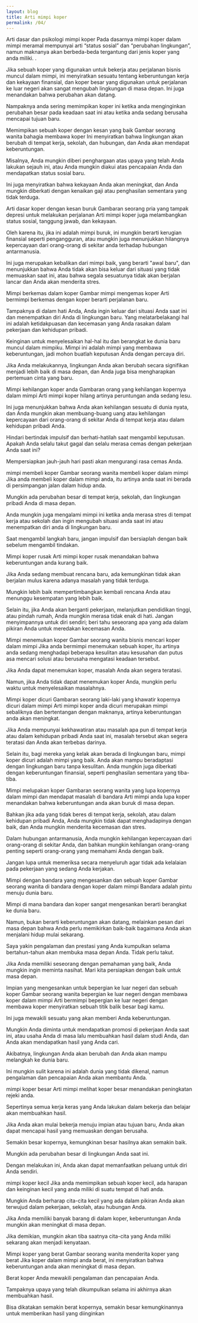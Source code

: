 ```yaml
---
layout: blog
title: Arti mimpi koper
permalink: /04/
---
```

Arti dasar dan psikologi mimpi koper
Pada dasarnya mimpi koper dalam mimpi meramal mempunyai arti “status sosial” dan “perubahan lingkungan”, namun maknanya akan berbeda-beda tergantung dari jenis koper yang anda miliki. .

Jika sebuah koper yang digunakan untuk bekerja atau perjalanan bisnis muncul dalam mimpi, ini menyiratkan sesuatu tentang keberuntungan kerja dan kekayaan finansial, dan koper besar yang digunakan untuk perjalanan ke luar negeri akan sangat mengubah lingkungan di masa depan. Ini juga menandakan bahwa perubahan akan datang.

Nampaknya anda sering memimpikan koper ini ketika anda menginginkan perubahan besar pada keadaan saat ini atau ketika anda sedang berusaha mencapai tujuan baru.

Memimpikan sebuah koper dengan kesan yang baik
Gambar seorang wanita bahagia membawa koper
Ini menyiratkan bahwa lingkungan akan berubah di tempat kerja, sekolah, dan hubungan, dan Anda akan mendapat keberuntungan.

Misalnya, Anda mungkin diberi penghargaan atas upaya yang telah Anda lakukan sejauh ini, atau Anda mungkin diakui atas pencapaian Anda dan mendapatkan status sosial baru.

Ini juga menyiratkan bahwa kekayaan Anda akan meningkat, dan Anda mungkin diberkati dengan kenaikan gaji atau penghasilan sementara yang tidak terduga.

Arti dasar koper dengan kesan buruk
Gambaran seorang pria yang tampak depresi untuk melakukan perjalanan
Arti mimpi koper juga melambangkan status sosial, tanggung jawab, dan kekayaan.

Oleh karena itu, jika ini adalah mimpi buruk, ini mungkin berarti kerugian finansial seperti pengangguran, atau mungkin juga menunjukkan hilangnya kepercayaan dari orang-orang di sekitar anda terhadap hubungan antarmanusia.

Ini juga merupakan kebalikan dari mimpi baik, yang berarti "awal baru", dan menunjukkan bahwa Anda tidak akan bisa keluar dari situasi yang tidak memuaskan saat ini, atau bahwa segala sesuatunya tidak akan berjalan lancar dan Anda akan menderita stres.

Mimpi berkemas dalam koper
Gambar mimpi mengemas koper
Arti bermimpi berkemas dengan koper berarti perjalanan baru.

Tampaknya di dalam hati Anda, Anda ingin keluar dari situasi Anda saat ini dan menempatkan diri Anda di lingkungan baru. Yang melatarbelakangi hal ini adalah ketidakpuasan dan kecemasan yang Anda rasakan dalam pekerjaan dan kehidupan pribadi.

Keinginan untuk menyelesaikan hal-hal itu dan berangkat ke dunia baru muncul dalam mimpiku. Mimpi ini adalah mimpi yang membawa keberuntungan, jadi mohon buatlah keputusan Anda dengan percaya diri.

Jika Anda melakukannya, lingkungan Anda akan berubah secara signifikan menjadi lebih baik di masa depan, dan Anda juga bisa mengharapkan pertemuan cinta yang baru.

Mimpi kehilangan koper anda
Gambaran orang yang kehilangan kopernya dalam mimpi
Arti mimpi koper hilang artinya peruntungan anda sedang lesu.

Ini juga menunjukkan bahwa Anda akan kehilangan sesuatu di dunia nyata, dan Anda mungkin akan membuang-buang uang atau kehilangan kepercayaan dari orang-orang di sekitar Anda di tempat kerja atau dalam kehidupan pribadi Anda.

Hindari bertindak impulsif dan berhati-hatilah saat mengambil keputusan. Apakah Anda selalu takut gagal dan selalu merasa cemas dengan pekerjaan Anda saat ini?

Mempersiapkan jauh-jauh hari pasti akan mengurangi rasa cemas Anda.

mimpi membeli koper
Gambar seorang wanita membeli koper dalam mimpi
Jika anda membeli koper dalam mimpi anda, itu artinya anda saat ini berada di persimpangan jalan dalam hidup anda.

Mungkin ada perubahan besar di tempat kerja, sekolah, dan lingkungan pribadi Anda di masa depan.

Anda mungkin juga mengalami mimpi ini ketika anda merasa stres di tempat kerja atau sekolah dan ingin mengubah situasi anda saat ini atau menempatkan diri anda di lingkungan baru.

Saat mengambil langkah baru, jangan impulsif dan bersiaplah dengan baik sebelum mengambil tindakan.

Mimpi koper rusak
Arti mimpi koper rusak menandakan bahwa keberuntungan anda kurang baik.

Jika Anda sedang membuat rencana baru, ada kemungkinan tidak akan berjalan mulus karena adanya masalah yang tidak terduga.

Mungkin lebih baik mempertimbangkan kembali rencana Anda atau menunggu kesempatan yang lebih baik.

Selain itu, jika Anda akan berganti pekerjaan, melanjutkan pendidikan tinggi, atau pindah rumah, Anda mungkin merasa tidak enak di hati. Jangan menyimpannya untuk diri sendiri; beri tahu seseorang apa yang ada dalam pikiran Anda untuk meredakan kecemasan Anda.

Mimpi menemukan koper
Gambar seorang wanita bisnis mencari koper dalam mimpi
Jika anda bermimpi menemukan sebuah koper, itu artinya anda sedang menghadapi beberapa kesulitan atau kesusahan dan putus asa mencari solusi atau berusaha mengatasi keadaan tersebut.

Jika Anda dapat menemukan koper, masalah Anda akan segera teratasi.

Namun, jika Anda tidak dapat menemukan koper Anda, mungkin perlu waktu untuk menyelesaikan masalahnya.

Mimpi koper dicuri
Gambaran seorang laki-laki yang khawatir kopernya dicuri dalam mimpi
Arti mimpi koper anda dicuri merupakan mimpi sebaliknya dan bertentangan dengan maknanya, artinya keberuntungan anda akan meningkat.

Jika Anda mempunyai kekhawatiran atau masalah apa pun di tempat kerja atau dalam kehidupan pribadi Anda saat ini, masalah tersebut akan segera teratasi dan Anda akan terbebas darinya.

Selain itu, bagi mereka yang kelak akan berada di lingkungan baru, mimpi koper dicuri adalah mimpi yang baik. Anda akan mampu beradaptasi dengan lingkungan baru tanpa kesulitan. Anda mungkin juga diberkati dengan keberuntungan finansial, seperti penghasilan sementara yang tiba-tiba.

Mimpi melupakan koper
Gambaran seorang wanita yang lupa kopernya dalam mimpi dan mendapat masalah di bandara
Arti mimpi anda lupa koper menandakan bahwa keberuntungan anda akan buruk di masa depan.

Bahkan jika ada yang tidak beres di tempat kerja, sekolah, atau dalam kehidupan pribadi Anda, Anda mungkin tidak dapat menghadapinya dengan baik, dan Anda mungkin menderita kecemasan dan stres.

Dalam hubungan antarmanusia, Anda mungkin kehilangan kepercayaan dari orang-orang di sekitar Anda, dan bahkan mungkin kehilangan orang-orang penting seperti orang-orang yang memahami Anda dengan baik.

Jangan lupa untuk memeriksa secara menyeluruh agar tidak ada kelalaian pada pekerjaan yang sedang Anda kerjakan.

Mimpi dengan bandara yang mengesankan dan sebuah koper
Gambar seorang wanita di bandara dengan koper dalam mimpi
Bandara adalah pintu menuju dunia baru.

Mimpi di mana bandara dan koper sangat mengesankan berarti berangkat ke dunia baru.

Namun, bukan berarti keberuntungan akan datang, melainkan pesan dari masa depan bahwa Anda perlu memikirkan baik-baik bagaimana Anda akan menjalani hidup mulai sekarang.

Saya yakin pengalaman dan prestasi yang Anda kumpulkan selama bertahun-tahun akan membuka masa depan Anda. Tidak perlu takut.

Jika Anda memiliki seseorang dengan pemahaman yang baik, Anda mungkin ingin meminta nasihat. Mari kita persiapkan dengan baik untuk masa depan.

Impian yang mengesankan untuk bepergian ke luar negeri dan sebuah koper
Gambar seorang wanita bepergian ke luar negeri dengan membawa koper dalam mimpi
Arti bermimpi bepergian ke luar negeri dengan membawa koper menyiratkan sebuah titik balik besar bagi kamu.

Ini juga mewakili sesuatu yang akan memberi Anda keberuntungan.

Mungkin Anda diminta untuk mendapatkan promosi di pekerjaan Anda saat ini, atau usaha Anda di masa lalu membuahkan hasil dalam studi Anda, dan Anda akan mendapatkan hasil yang Anda cari.

Akibatnya, lingkungan Anda akan berubah dan Anda akan mampu melangkah ke dunia baru.

Ini mungkin sulit karena ini adalah dunia yang tidak dikenal, namun pengalaman dan pencapaian Anda akan membantu Anda.

mimpi koper besar
Arti mimpi melihat koper besar menandakan peningkatan rejeki anda.

Sepertinya semua kerja keras yang Anda lakukan dalam bekerja dan belajar akan membuahkan hasil.

Jika Anda akan mulai bekerja menuju impian atau tujuan baru, Anda akan dapat mencapai hasil yang memuaskan dengan berusaha.

Semakin besar kopernya, kemungkinan besar hasilnya akan semakin baik.

Mungkin ada perubahan besar di lingkungan Anda saat ini.

Dengan melakukan ini, Anda akan dapat memanfaatkan peluang untuk diri Anda sendiri.

mimpi koper kecil
Jika anda memimpikan sebuah koper kecil, ada harapan dan keinginan kecil yang anda miliki di suatu tempat di hati anda.

Mungkin Anda berharap cita-cita kecil yang ada dalam pikiran Anda akan terwujud dalam pekerjaan, sekolah, atau hubungan Anda.

Jika Anda memiliki banyak barang di dalam koper, keberuntungan Anda mungkin akan meningkat di masa depan.

Jika demikian, mungkin akan tiba saatnya cita-cita yang Anda miliki sekarang akan menjadi kenyataan.

Mimpi koper yang berat
Gambar seorang wanita menderita koper yang berat
Jika koper dalam mimpi anda berat, ini menyiratkan bahwa keberuntungan anda akan meningkat di masa depan.

Berat koper Anda mewakili pengalaman dan pencapaian Anda.

Tampaknya upaya yang telah dikumpulkan selama ini akhirnya akan membuahkan hasil.

Bisa dikatakan semakin berat kopernya, semakin besar kemungkinannya untuk memberikan hasil yang diinginkan
